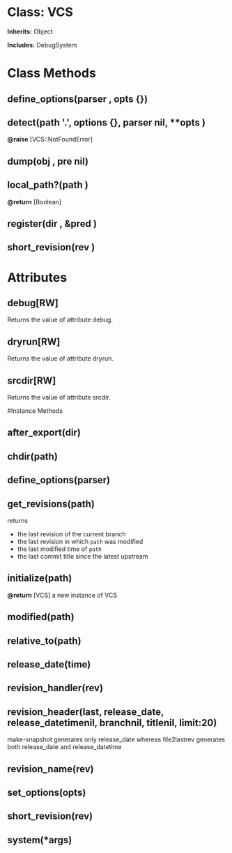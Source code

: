 # Class: VCS
**Inherits:** Object
    
**Includes:** DebugSystem
  



# Class Methods
## define_options(parser , opts {}) [](#method-c-define_options)
## detect(path '.', options {}, parser nil, **opts ) [](#method-c-detect)
**@raise** [VCS::NotFoundError] 

## dump(obj , pre nil) [](#method-c-dump)
## local_path?(path ) [](#method-c-local_path?)
**@return** [Boolean] 

## register(dir , &pred ) [](#method-c-register)
## short_revision(rev ) [](#method-c-short_revision)
# Attributes
## debug[RW] [](#attribute-i-debug)
Returns the value of attribute debug.

## dryrun[RW] [](#attribute-i-dryrun)
Returns the value of attribute dryrun.

## srcdir[RW] [](#attribute-i-srcdir)
Returns the value of attribute srcdir.


#Instance Methods
## after_export(dir) [](#method-i-after_export)

## chdir(path) [](#method-i-chdir)

## define_options(parser) [](#method-i-define_options)

## get_revisions(path) [](#method-i-get_revisions)
returns
*   the last revision of the current branch
*   the last revision in which `path` was modified
*   the last modified time of `path`
*   the last commit title since the latest upstream

## initialize(path) [](#method-i-initialize)

**@return** [VCS] a new instance of VCS

## modified(path) [](#method-i-modified)

## relative_to(path) [](#method-i-relative_to)

## release_date(time) [](#method-i-release_date)

## revision_handler(rev) [](#method-i-revision_handler)

## revision_header(last, release_date, release_datetimenil, branchnil, titlenil, limit:20) [](#method-i-revision_header)
make-snapshot generates only release_date whereas file2lastrev generates both
release_date and release_datetime

## revision_name(rev) [](#method-i-revision_name)

## set_options(opts) [](#method-i-set_options)

## short_revision(rev) [](#method-i-short_revision)

## system(*args) [](#method-i-system)

